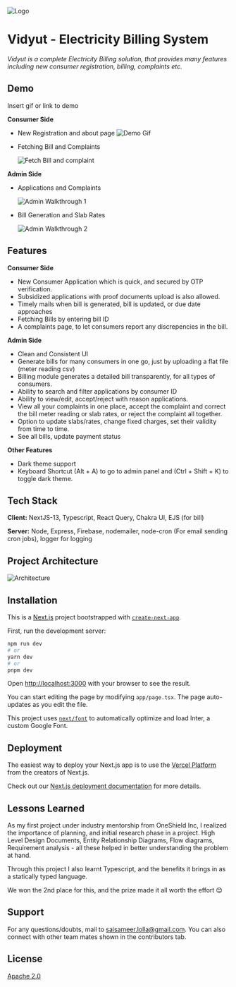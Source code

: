 ![Logo](https://i.ibb.co/Fgdm3jg/logo.jpg)

# Vidyut - Electricity Billing System

_Vidyut is a complete Electricity Billing solution, that provides many features including new consumer registration, billing, complaints etc._

## Demo

Insert gif or link to demo

**Consumer Side**

- New Registration and about page
![Demo Gif](https://i.ibb.co/vdRGnDY/rec-screen-1-1.gif)

- Fetching Bill and Complaints

  ![Fetch Bill and complaint](https://i.ibb.co/VQ53VPm/rec-screen-2.gif)

**Admin Side**

- Applications and Complaints

  ![Admin Walkthrough 1](https://i.ibb.co/4dtNtmZ/rec-screen-3.gif)

- Bill Generation and Slab Rates

  ![Admin Walkthrough 2](https://i.ibb.co/WKmfrsB/rec-screen-3-1.gif)

## Features

**Consumer Side**

- New Consumer Application which is quick, and secured by OTP verification.
- Subsidized applications with proof documents upload is also allowed.
- Timely mails when bill is generated, bill is updated, or due date approaches
- Fetching Bills by entering bill ID
- A complaints page, to let consumers report any discrepencies in the bill.

**Admin Side**

- Clean and Consistent UI
- Generate bills for many consumers in one go, just by uploading a flat file (meter reading csv)
- Billing module generates a detailed bill transparently, for all types of consumers.
- Ability to search and filter applications by consumer ID
- Ability to view/edit, accept/reject with reason applications.
- View all your complaints in one place, accept the complaint and correct the bill meter reading or slab rates, or reject the complaint all together.
- Option to update slabs/rates, change fixed charges, set their validity from time to time.
- See all bills, update payment status

**Other Features**

- Dark theme support
- Keyboard Shortcut (Alt + A) to go to admin panel and (Ctrl + Shift + K) to toggle dark theme.

## Tech Stack

**Client:** NextJS-13, Typescript, React Query, Chakra UI, EJS (for bill)

**Server:** Node, Express, Firebase, nodemailer, node-cron (For email sending cron jobs), logger for logging

## Project Architecture

![Architecture](https://i.ibb.co/jMzc8r8/Elec.png)

## Installation

This is a [Next.js](https://nextjs.org/) project bootstrapped with [`create-next-app`](https://github.com/vercel/next.js/tree/canary/packages/create-next-app).

First, run the development server:

```bash
npm run dev
# or
yarn dev
# or
pnpm dev
```

Open [http://localhost:3000](http://localhost:3000) with your browser to see the result.

You can start editing the page by modifying `app/page.tsx`. The page auto-updates as you edit the file.

This project uses [`next/font`](https://nextjs.org/docs/basic-features/font-optimization) to automatically optimize and load Inter, a custom Google Font.

## Deployment

The easiest way to deploy your Next.js app is to use the [Vercel Platform](https://vercel.com/new?utm_medium=default-template&filter=next.js&utm_source=create-next-app&utm_campaign=create-next-app-readme) from the creators of Next.js.

Check out our [Next.js deployment documentation](https://nextjs.org/docs/deployment) for more details.

## Lessons Learned

As my first project under industry mentorship from OneShield Inc, I realized the importance of planning, and initial research phase in a project. High Level Design Documents, Entity Relationship Diagrams, Flow diagrams, Requirement analysis - all these helped in better understanding the problem at hand.

Through this project I also learnt Typescript, and the benefits it brings in as a statically typed language.

We won the 2nd place for this, and the prize made it all worth the effort 😊

## Support

For any questions/doubts, mail to saisameer.lolla@gmail.com. You can also connect with other team mates shown in the contributors tab.

## License

[Apache 2.0](https://choosealicense.com/licenses/apache-2.0/)
